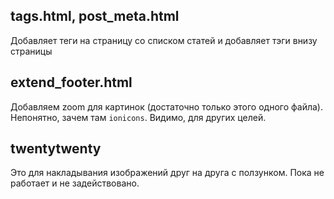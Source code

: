 tags.html, post_meta.html
--------------------

Добавляет теги на страницу со списком статей и добавляет тэги внизу страницы


extend_footer.html
-----------------------

Добавляем zoom для картинок (достаточно только этого одного файла).
Непонятно, зачем там `ionicons`. Видимо, для других целей.

twentytwenty
---------------------

Это для накладывания изображений друг на друга с ползунком.
Пока не работает и не задействовано.